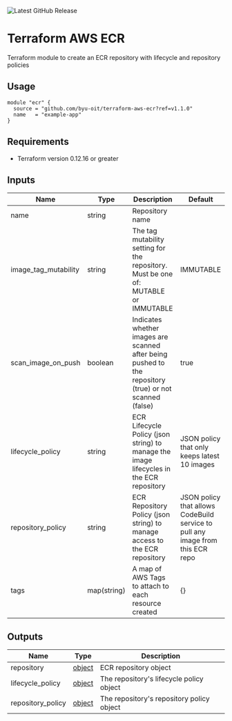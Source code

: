 ![Latest GitHub Release](https://img.shields.io/github/v/release/byu-oit/terraform-aws-ecr?sort=semver)

# Terraform AWS ECR
Terraform module to create an ECR repository with lifecycle and repository policies
 
## Usage
```hcl
module "ecr" {
  source = "github.com/byu-oit/terraform-aws-ecr?ref=v1.1.0"
  name   = "example-app"
}
```

## Requirements
* Terraform version 0.12.16 or greater

## Inputs
| Name | Type | Description | Default |
| --- | --- | --- | --- |
| name | string | Repository name | |
| image_tag_mutability | string | The tag mutability setting for the repository. Must be one of: MUTABLE or IMMUTABLE | IMMUTABLE |
| scan_image_on_push | boolean | Indicates whether images are scanned after being pushed to the repository (true) or not scanned (false) | true |
| lifecycle_policy | string | ECR Lifecycle Policy (json string) to manage the image lifecycles in the ECR repository | JSON policy that only keeps latest 10 images |
| repository_policy | string | ECR Repository Policy (json string) to manage access to the ECR repository | JSON policy that allows CodeBuild service to pull any image from this ECR repo |
| tags | map(string) | A map of AWS Tags to attach to each resource created | {} |

## Outputs
| Name | Type | Description |
| --- | --- | --- |
| repository | [object](https://www.terraform.io/docs/providers/aws/r/ecr_repository.html#attributes-reference) | ECR repository object |
| lifecycle_policy | [object](https://www.terraform.io/docs/providers/aws/r/ecr_lifecycle_policy.html#attributes-reference) | The repository's lifecycle policy object |
| repository_policy | [object](https://www.terraform.io/docs/providers/aws/r/ecr_repository_policy.html#attributes-reference) | The repository's repository policy object | 
